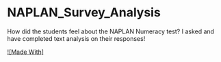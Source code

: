 # NAPLAN_Survey_Analysis
How did the students feel about the NAPLAN Numeracy test? I asked and have completed text analysis on their responses!

[![Made With]](https://forthebadge.com/images/badges/made-with-python.svg)
